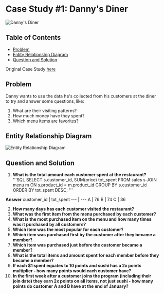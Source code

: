 # Case Study #1: Danny's Diner

![Danny's Diner](https://8weeksqlchallenge.com/images/case-study-designs/1.png)

## Table of Contents

* [Problem](https://github.com/axylious/8-Week-SQL-Challenge/tree/main/Case%20Study%20%231%20-%20Danny's%20Diner#problem)
* [Entity Relationship Diagram](https://github.com/axylious/8-Week-SQL-Challenge/tree/main/Case%20Study%20%231%20-%20Danny's%20Diner#entity-relationship-diagram)
* [Question and Solution](https://github.com/axylious/8-Week-SQL-Challenge/tree/main/Case%20Study%20%231%20-%20Danny's%20Diner#question-and-solution)

Original Case Study [here](https://8weeksqlchallenge.com/case-study-1/)

## Problem

Danny wants to use the data he's collected from his customers at the diner to try and answer some questions, like:

1. What are their visiting patterns?
2. How much money have they spent?
3. Which menu items are favorites?

## Entity Relationship Diagram

![Entity Relationship Diagram](https://user-images.githubusercontent.com/81607668/127271130-dca9aedd-4ca9-4ed8-b6ec-1e1920dca4a8.png)

## Question and Solution

1. **What is the total amount each customer spent at the restaurant?**
'''SQL
SELECT 
   s.customer_id, 
   SUM(price) tot_spent 
FROM sales s
JOIN menu m
   ON s.product_id = m.product_id
GROUP BY s.customer_id
ORDER BY tot_spent DESC;
'''

**Answer**
customer_id | tot_spent
--- | ---
A | 76
B | 74
C | 36

2. **How many days has each customer visited the restaurant?**
3. **What was the first item from the menu purchased by each customer?**
4. **What is the most purchased item on the menu and how many times was it purchased by all customers?**
5. **Which item was the most popular for each customer?**
6. **Which item was purchased first by the customer after they became a member?**
7. **Which item was purchased just before the customer became a member?**
8. **What is the total items and amount spent for each member before they became a member?**
9. **If each $1 spent equates to 10 points and sushi has a 2x points multiplier - how many points would each customer have?**
10. **In the first week after a customer joins the program (including their join date) they earn 2x points on all items, not just sushi - how many points do customer A and B have at the end of January?**